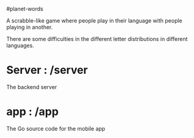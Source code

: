 #planet-words

A scrabble-like game where people play in their language with people playing in another.

There are some difficulties in the different letter distributions in different languages.


Server : /server
================
The backend server


app : /app
==========
The Go source code for the mobile app
